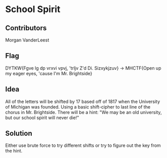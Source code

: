 # School Spirit 
## Contributors

Morgan VanderLeest

## Flag

DYTKW{Fgve lg dp vrxvi vpvj, 'trljv Z'd Di. Sizxykjzuv} -> MHCTF{Open up my eager eyes, 'cause I'm Mr. Brightside}

## Idea

All of the letters will be shifted by 17 based off of 1817 when the University of Michigan was founded. Using a basic shift-cipher to last line of the chorus in Mr. Brightside. There will be a hint: "We may be an old university, but our school spirit will never die!"

## Solution

Either use brute force to try different shifts or try to figure out the key from the hint.
